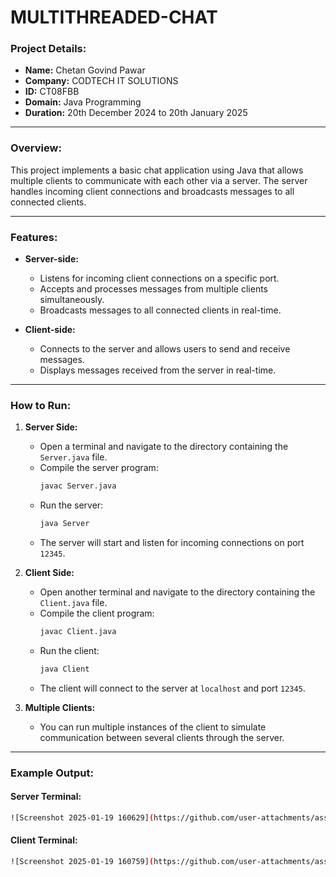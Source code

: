 # MULTITHREADED-CHAT

### Project Details:
- **Name:** Chetan Govind Pawar
- **Company:** CODTECH IT SOLUTIONS
- **ID:** CT08FBB
- **Domain:** Java Programming
- **Duration:** 20th December 2024 to 20th January 2025

---

### Overview:
This project implements a basic chat application using Java that allows multiple clients to communicate with each other via a server. The server handles incoming client connections and broadcasts messages to all connected clients.

---

### Features:
- **Server-side:**
  - Listens for incoming client connections on a specific port.
  - Accepts and processes messages from multiple clients simultaneously.
  - Broadcasts messages to all connected clients in real-time.
  
- **Client-side:**
  - Connects to the server and allows users to send and receive messages.
  - Displays messages received from the server in real-time.

---

### How to Run:

1. **Server Side:**
   - Open a terminal and navigate to the directory containing the `Server.java` file.
   - Compile the server program:
     ```bash
     javac Server.java
     ```
   - Run the server:
     ```bash
     java Server
     ```
   - The server will start and listen for incoming connections on port `12345`.

2. **Client Side:**
   - Open another terminal and navigate to the directory containing the `Client.java` file.
   - Compile the client program:
     ```bash
     javac Client.java
     ```
   - Run the client:
     ```bash
     java Client
     ```
   - The client will connect to the server at `localhost` and port `12345`.

3. **Multiple Clients:**
   - You can run multiple instances of the client to simulate communication between several clients through the server.

---

### Example Output:

#### Server Terminal:
```bash
![Screenshot 2025-01-19 160629](https://github.com/user-attachments/assets/28da8b1c-901a-4237-b35b-d047dc585893)
```

#### Client Terminal:
```bash
![Screenshot 2025-01-19 160759](https://github.com/user-attachments/assets/5664f026-5aea-4c33-b0ef-c2db7e525d3f)
```

